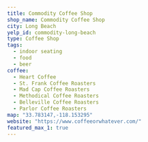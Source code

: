 ```yaml
---
title: Commodity Coffee Shop
shop_name: Commodity Coffee Shop
city: Long Beach
yelp_id: commodity-long-beach
type: Coffee Shop
tags:
  - indoor seating
  - food
  - beer
coffee:
  - Heart Coffee
  - St. Frank Coffee Roasters
  - Mad Cap Coffee Roasters
  - Methodical Coffee Roasters
  - Belleville Coffee Roasters
  - Parlor Coffee Roasters
map: "33.783147,-118.153295"
website: "https://www.coffeeorwhatever.com/"
featured_max_1: true
---
```

